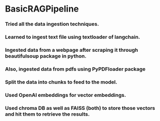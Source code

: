 # BasicRAGPipeline

### Tried all the data ingestion techniques.
### Learned to ingest text file using textloader of langchain.
### Ingested data from a webpage after scraping it through beautifulsoup package in python.
### Also, ingested data from pdfs using PyPDFloader package
### Split the data into chunks to feed to the model.
### Used OpenAI embeddings for vector embeddings.
### Used chroma DB as well as FAISS (both) to store those vectors and hit them to retrieve the results.
